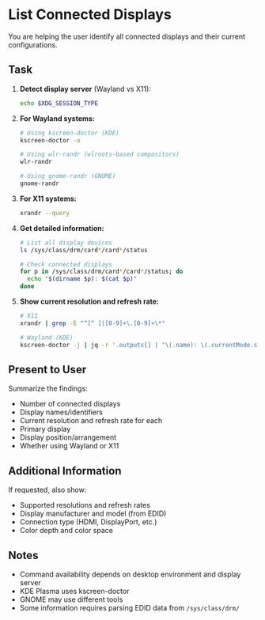 # List Connected Displays

You are helping the user identify all connected displays and their current configurations.

## Task

1. **Detect display server** (Wayland vs X11):
   ```bash
   echo $XDG_SESSION_TYPE
   ```

2. **For Wayland systems:**
   ```bash
   # Using kscreen-doctor (KDE)
   kscreen-doctor -o

   # Using wlr-randr (wlroots-based compositors)
   wlr-randr

   # Using gnome-randr (GNOME)
   gnome-randr
   ```

3. **For X11 systems:**
   ```bash
   xrandr --query
   ```

4. **Get detailed information:**
   ```bash
   # List all display devices
   ls /sys/class/drm/card*/card*/status

   # Check connected displays
   for p in /sys/class/drm/card*/card*/status; do
     echo "$(dirname $p): $(cat $p)"
   done
   ```

5. **Show current resolution and refresh rate:**
   ```bash
   # X11
   xrandr | grep -E "^[^ ]|[0-9]+\.[0-9]+\*"

   # Wayland (KDE)
   kscreen-doctor -j | jq -r '.outputs[] | "\(.name): \(.currentMode.size.width)x\(.currentMode.size.height)@\(.currentMode.refreshRate)Hz"'
   ```

## Present to User

Summarize the findings:
- Number of connected displays
- Display names/identifiers
- Current resolution and refresh rate for each
- Primary display
- Display position/arrangement
- Whether using Wayland or X11

## Additional Information

If requested, also show:
- Supported resolutions and refresh rates
- Display manufacturer and model (from EDID)
- Connection type (HDMI, DisplayPort, etc.)
- Color depth and color space

## Notes

- Command availability depends on desktop environment and display server
- KDE Plasma uses kscreen-doctor
- GNOME may use different tools
- Some information requires parsing EDID data from `/sys/class/drm/`
